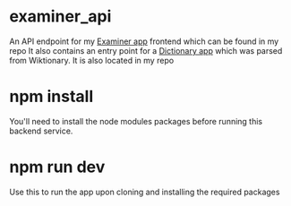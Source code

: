 # examiner_api

An API endpoint for my [Examiner app](https://github.com/Chigozie-Gead/examiner) frontend which can be found in my repo
It also contains an entry point for a [Dictionary app](https://github.com/Chigozie-Gerald/dictionary_api) which was parsed from Wiktionary. It is also located in my repo

# npm install
You'll need to install the node modules packages before running this backend service.

# npm run dev
Use this to run the app upon cloning and installing the required packages 
